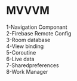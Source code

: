 <h1>MVVVM</h1>
1-Navigation Componant <br>
2-Firebase Remote Config<br>
3-Room database<br>
4-View binding<br>
5-Coroutine<br>
6-Live data<br>
7-Sharedpreferences<br>
8-Work Manager

